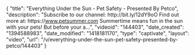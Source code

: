 {
    "title": "Everything Under the Sun - Pet Safety - Presented By Petco",
    "description": "Subscribe to our channel: http:\/\/bit.ly\/12dY9oO Find out more at: https:\/\/www.petsummer.com Summertime means fun in the sun with your pets! But before your a...",
    "videoid": "144403",
    "date_created": "1394588983",
    "date_modified": "1418181170",
    "type": "captivate",
    "layout": "video",
    "url": "\/v\/everything-under-the-sun-pet-safety-presented-by-petco\/144403"
}